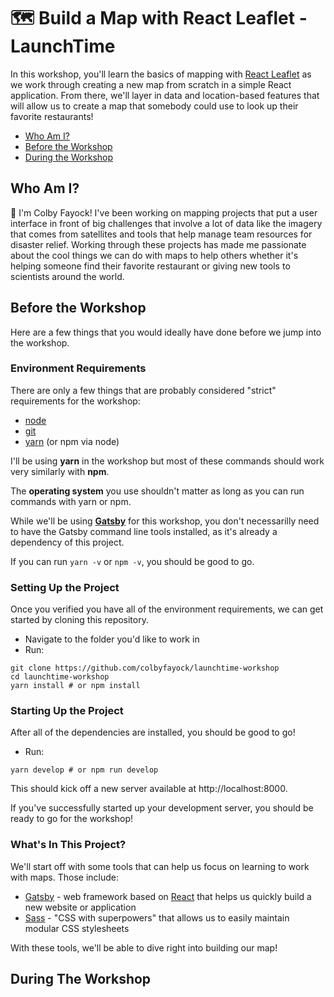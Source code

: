 # 🗺️ Build a Map with React Leaflet - LaunchTime

In this workshop, you'll learn the basics of mapping with [React Leaflet](https://react-leaflet.js.org/) as we work through creating a new map from scratch in a simple React application. From there, we'll layer in data and location-based features that will allow us to create a map that somebody could use to look up their favorite restaurants!

* [Who Am I?](#who-am-i)
* [Before the Workshop](#before-the-workshop)
* [During the Workshop](#during-the-workshop)

## Who Am I?
👋 I'm Colby Fayock! I've been working on mapping projects that put a user interface in front of big challenges that involve a lot of data like the imagery that comes from satellites and tools that help manage team resources for disaster relief. Working through these projects has made me passionate about the cool things we can do with maps to help others whether it's helping someone find their favorite restaurant or giving new tools to scientists around the world.

## Before the Workshop

Here are a few things that you would ideally have done before we jump into the workshop.

### Environment Requirements
There are only a few things that are probably considered "strict" requirements for the workshop:
* [node](https://nodejs.org/en/)
* [git](https://git-scm.com/)
* [yarn](https://yarnpkg.com/) (or npm via node)

I'll be using **yarn** in the workshop but most of these commands should work very similarly with **npm**.

The **operating system** you use shouldn't matter as long as you can run commands with yarn or npm.

While we'll be using [**Gatsby**](https://www.gatsbyjs.org/) for this workshop, you don't necessarilly need to have the Gatsby command line tools installed, as it's already a dependency of this project.

If you can run `yarn -v` or `npm -v`, you should be good to go.

### Setting Up the Project
Once you verified you have all of the environment requirements, we can get started by cloning this repository.
* Navigate to the folder you'd like to work in
* Run:
```
git clone https://github.com/colbyfayock/launchtime-workshop
cd launchtime-workshop
yarn install # or npm install
```

### Starting Up the Project
After all of the dependencies are installed, you should be good to go!
* Run:
```
yarn develop # or npm run develop
```

This should kick off a new server available at http://localhost:8000.

If you've successfully started up your development server, you should be ready to go for the workshop!

### What's In This Project?
We'll start off with some tools that can help us focus on learning to work with maps. Those include:
* [Gatsby](https://www.gatsbyjs.org/) - web framework based on [React](https://reactjs.org/) that helps us quickly build a new website or application
* [Sass](https://sass-lang.com/) - "CSS with superpowers" that allows us to easily maintain modular CSS stylesheets

With these tools, we'll be able to dive right into building our map!

## During The Workshop

